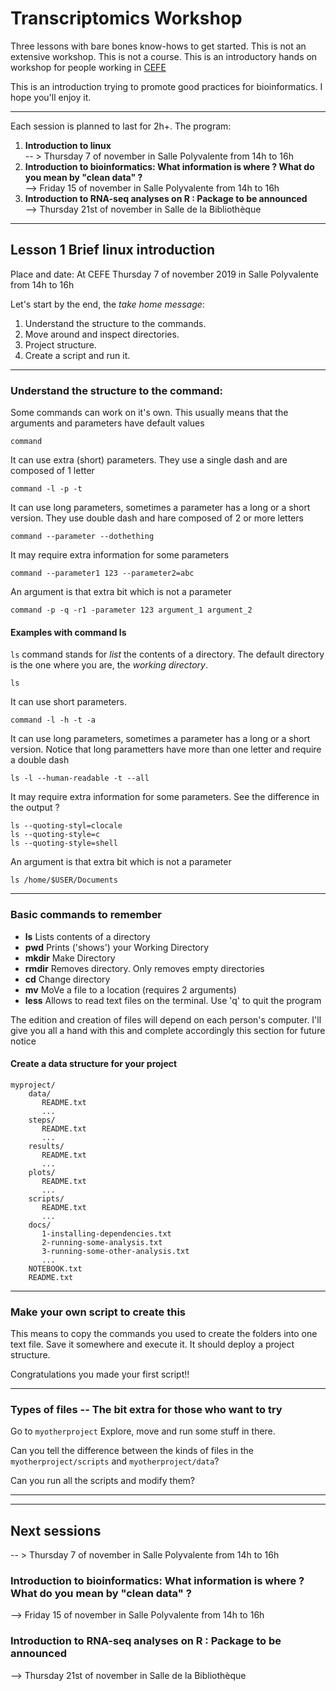 # Transcriptomics Workshop

Three lessons with bare bones know-hows to get started.
This is not an extensive workshop.
This is not a course.
This is an introductory hands on workshop for people working in [CEFE](https://www.cefe.cnrs.fr/fr/)

This is an introduction trying to promote good practices for bioinformatics.
I hope you'll enjoy it.

----

Each session is planned to last for 2h+. The program:

1. **Introduction to linux**  
-- > Thursday 7 of november in Salle Polyvalente from 14h to 16h  
2. **Introduction to bioinformatics: What information is where ? What do you mean by "clean data" ?**  
--> Friday 15 of november in Salle Polyvalente from 14h to 16h
3. **Introduction to RNA-seq analyses on R : Package to be announced**  
--> Thursday 21st of november in Salle de la Bibliothèque
----





## Lesson 1 Brief linux introduction

Place and date: At CEFE Thursday 7 of november 2019 in Salle Polyvalente from 14h to 16h

Let's start by the end, the *take home message*:

1. Understand the structure to the commands.
2. Move around and inspect directories.
3. Project structure.
4. Create a script and run it.

--------

### Understand the structure to the command:

Some commands can work on it's own.
This usually means that the arguments and parameters have default values
```
command
```

It can use extra (short) parameters.
They use a single dash and are composed of 1 letter
```
command -l -p -t
```

It can use long parameters, sometimes a parameter has a long or a short version.
They use double dash and hare composed of 2 or more letters
```
command --parameter --dothething
```

It may require extra information for some parameters
```
command --parameter1 123 --parameter2=abc
```

An argument is that extra bit which is not a parameter

```
command -p -q -r1 -parameter 123 argument_1 argument_2
```

#### Examples with command ls

`ls` command stands for *list* the contents of a directory.
The default directory is the one where you are, the *working directory*.
```
ls
```

It can use short parameters.
```
command -l -h -t -a
```

It can use long parameters, sometimes a parameter has a long or a short version.
Notice that long parametters have more than one letter and require a double dash
```
ls -l --human-readable -t --all
```

It may require extra information for some parameters.
See the difference in the output ?
```
ls --quoting-styl=clocale
ls --quoting-style=c
ls --quoting-style=shell
```

An argument is that extra bit which is not a parameter

```
ls /home/$USER/Documents
```

-----------

### Basic commands to remember

* **ls** Lists contents of a directory
* **pwd** Prints ('shows') your Working Directory
* **mkdir** Make Directory
* **rmdir** Removes directory. Only removes empty directories
* **cd** Change directory
* **mv** MoVe a file to a location (requires 2 arguments)
* **less** Allows to read text files on the terminal. Use 'q' to quit the program

The edition and creation of files will depend on each person's computer.
I'll give you all a hand with this and complete accordingly this section for future notice


#### Create a data structure for your project

```
myproject/
    data/
       README.txt
       ...
    steps/
       README.txt
       ...
    results/
       README.txt
       ...
    plots/
       README.txt
       ...
    scripts/
       README.txt
       ...
    docs/
       1-installing-dependencies.txt
       2-running-some-analysis.txt
       3-running-some-other-analysis.txt
       ...
    NOTEBOOK.txt
    README.txt
```

--------

### Make your own script to create this 

This means to copy the commands you used to create the folders into one text file.
Save it somewhere and execute it.
It should deploy a project structure.

Congratulations you made your first script!!

-----

### Types of files -- The bit extra for those who want to try

Go to `myotherproject`
Explore, move and run some stuff in there.

Can you tell the difference between the kinds of files in the `myotherproject/scripts` and `myotherproject/data`?

Can you run all the scripts and modify them?

-----




--------

## Next sessions


-- > Thursday 7 of november in Salle Polyvalente from 14h to 16h

### Introduction to bioinformatics: What information is where ? What do you mean by "clean data" ?

--> Friday 15 of november in Salle Polyvalente from 14h to 16h

### Introduction to RNA-seq analyses on R : Package to be announced

--> Thursday 21st of november in Salle de la Bibliothèque
